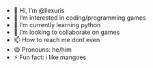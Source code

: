 - 👋 Hi, I’m @llexuris
- 👀 I’m interested in coding/programming games
- 🌱 I’m currently learning python
- 💞️ I’m looking to collaborate on games
- 📫 How to reach me dont even
- 😄 Pronouns: he/him
- ⚡ Fun fact: i like mangoes

<!---
llexuris/llexuris is a ✨ special ✨ repository because its `README.md` (this file) appears on your GitHub profile.
You can click the Preview link to take a look at your changes.
--->
